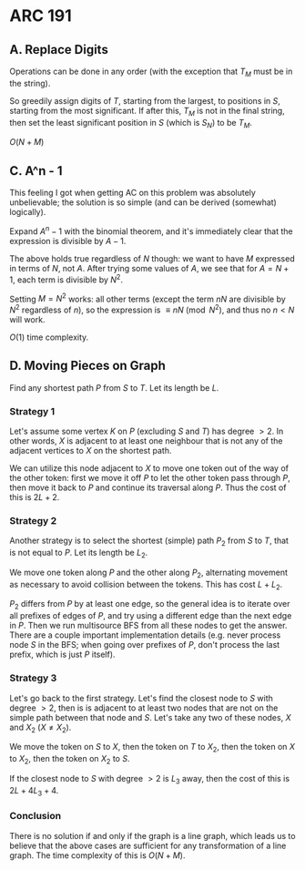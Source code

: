 # ARC 191

## A. Replace Digits
Operations can be done in any order (with the exception that $T_{M}$ must be in the string).

So greedily assign digits of $T$, starting from the largest, to positions in $S$, starting from the most significant. If after this, $T_M$ is not in the final string, then set the least significant position in $S$ (which is $S_N$) to be $T_M$.

$O(N+M)$

## C. A^n - 1
This feeling I got when getting AC on this problem was absolutely unbelievable; the solution is so simple (and can be derived (somewhat) logically).

Expand $A^n-1$ with the binomial theorem, and it's immediately clear that the expression is divisible by $A-1$.

The above holds true regardless of $N$ though: we want to have $M$ expressed in terms of $N$, not $A$. After trying some values of $A$, we see that for $A=N+1$, each term is divisible by $N^2$.

Setting $M=N^2$ works: all other terms (except the term $nN$ are divisible by $N^2$ regardless of $n$), so the expression is $\equiv{nN}\pmod{N^2}$, and thus no $n<N$ will work.

$O(1)$ time complexity.

## D. Moving Pieces on Graph
Find any shortest path $P$ from $S$ to $T$. Let its length be $L$.

### Strategy 1
Let's assume some vertex $K$ on $P$ (excluding $S$ and $T$) has degree $>2$. In other words, $X$ is adjacent to at least one neighbour that is not any of the adjacent vertices to $X$ on the shortest path.

We can utilize this node adjacent to $X$ to move one token out of the way of the other token: first we move it off $P$ to let the other token pass through $P$, then move it back to $P$ and continue its traversal along $P$. Thus the cost of this is $2L+2$.

### Strategy 2
Another strategy is to select the shortest (simple) path $P_2$ from $S$ to $T$, that is not equal to $P$. Let its length be $L_2$.

We move one token along $P$ and the other along $P_2$, alternating movement as necessary to avoid collision between the tokens. This has cost $L+L_2$.

$P_2$ differs from $P$ by at least one edge, so the general idea is to iterate over all prefixes of edges of $P$, and try using a different edge than the next edge in $P$. Then we run multisource BFS from all these nodes to get the answer. There are a couple important implementation details (e.g. never process node $S$ in the BFS; when going over prefixes of $P$, don't process the last prefix, which is just $P$ itself).

### Strategy 3
Let's go back to the first strategy. Let's find the closest node to $S$ with degree $>2$, then is is adjacent to at least two nodes that are not on the simple path between that node and $S$. Let's take any two of these nodes, $X$ and $X_2$ ($X\ne{X_2}$).

We move the token on $S$ to $X$, then the token on $T$ to $X_2$, then the token on $X$ to $X_2$, then the token on $X_2$ to $S$.

If the closest node to $S$ with degree $>2$ is $L_3$ away, then the cost of this is $2L+4L_3+4$.

### Conclusion
There is no solution if and only if the graph is a line graph, which leads us to believe that the above cases are sufficient for any transformation of a line graph. The time complexity of this is $O(N+M)$. 
